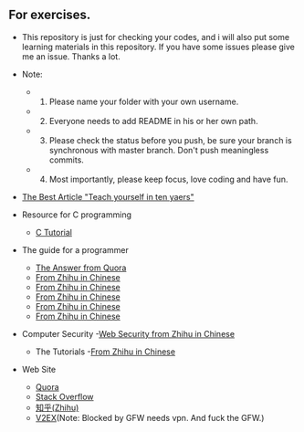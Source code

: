 ## For exercises.
- This repository is just for checking your codes, and i will also put some
  learning materials in this repository. If you have some issues please
  give me an issue. Thanks a lot.

- Note:
    - 1. Please name your folder with your own username.
    - 2. Everyone needs to add README in his or her own path.
    - 3. Please check the status before you push, be sure your branch
         is synchronous with master branch. Don't push meaningless commits.
    - 4. Most importantly, please keep focus, love coding and have fun.

- [The Best Article "Teach yourself in ten yaers"](http://norvig.com/21-days.html)

- Resource for C programming
  - [C Tutorial](http://www.tutorialspoint.com/cprogramming/)

- The guide for a programmer
  - [The Answer from Quora](https://www.quora.com/What-are-some-of-the-best-ways-to-learn-programming)
  - [From Zhihu in Chinese](https://www.zhihu.com/question/19599607)
  - [From Zhihu in Chinese](https://www.zhihu.com/question/27159958)
  - [From Zhihu in Chinese](https://www.zhihu.com/question/31034164)
  - [From Zhihu in Chinese](https://www.zhihu.com/question/27863651)
  - [From Zhihu in Chinese](http://zhuanlan.zhihu.com/xiao-jing-mo/19959253)
- Computer Security
      -[Web Security from Zhihu in Chinese](https://www.zhihu.com/question/21606800)

    - The Tutorials
      -[From Zhihu in Chinese](https://www.zhihu.com/question/27159958)

- Web Site
  - [Quora](https://www.quora.com/)
  - [Stack Overflow](http://stackoverflow.com/)
  - [知乎(Zhihu)](https://www.zhihu.com/)
  - [V2EX](https://www.v2ex.com/)(Note: Blocked by GFW needs vpn. And fuck the GFW.)
